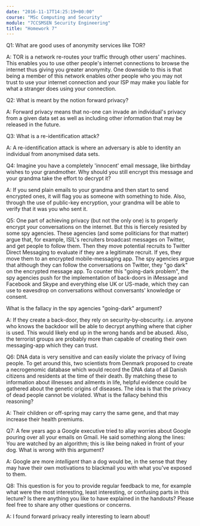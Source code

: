```yaml
---
date: "2016-11-17T14:25:19+00:00"
course: "MSc Computing and Security"
module: "7CCSMSEN Security Engineering"
title: "Homework 7"
---
```


Q1: What are good uses of anonymity services like TOR?

A: TOR is a network re-routes your traffic through other users' machines. This enables you to use other people's internet connections to browse the internet thus giving you greater anonymity. One downside to this is that being a member of this network enables other people who you may not trust to use your internet connection and your ISP may make you liable for what a stranger does using your connection.


Q2: What is meant by the notion forward privacy?

A: Forward privacy means that no-one can invade an individual's privacy from a given data set as well as including other information that may be released in the future.


Q3: What is a re-identification attack?

A: A re-identification attack is where an adversary is able to identity an individual from anonymised data sets.


Q4: Imagine you have a completely 'innocent' email message, like birthday wishes to your grandmother. Why should you still encrypt this message and your grandma take the effort to decrypt it?

A: If you send plain emails to your grandma and then start to send encrypted ones, it will flag you as someone with something to hide. Also, through the use of public-key encryption, your grandma will be able to verify that it was you who sent it.


Q5: One part of achieving privacy (but not the only one) is to properly encrypt your conversations on the internet. But this is fiercely resisted by some spy agencies. These agencies (and some politicians for that matter) argue that, for example, ISIL's recruiters broadcast messages on Twitter, and get people to follow them. Then they move potential recruits to Twitter Direct Messaging to evaluate if they are a legitimate recruit. If yes, they move them to an encrypted mobile-messaging app. The spy agencies argue that although they can follow the conversations on Twitter, they "go dark" on the encrypted message app. To counter this "going-dark problem", the spy agencies push for the implementation of back-doors in iMessage and Facebook and Skype and everything else UK or US-made, which they can use to eavesdrop on conversations without conversants' knowledge or consent.

What is the fallacy in the spy agencies "going-dark" argument?

A: If they create a back-door, they rely on security-by-obscurity. i.e. anyone who knows the backdoor will be able to decrypt anything where that cipher is used. This would likely end up in the wrong hands and be abused. Also, the terrorist groups are probably more than capable of creating their own messaging-app which they can trust.


Q6: DNA data is very sensitive and can easily violate the privacy of living people. To get around this, two scientists from Denmark proposed to create a necrogenomic database which would record the DNA data of all Danish citizens and residents at the time of their death. By matching these to information about illnesses and ailments in life, helpful evidence could be gathered about the genetic origins of diseases. The idea is that the privacy of dead people cannot be violated. What is the fallacy behind this reasoning?

A: Their children or off-spring may carry the same gene, and that may increase their health premiums.


Q7: A few years ago a Google executive tried to allay worries about Google pouring over all your emails on Gmail. He said something along the lines: You are watched by an algorithm; this is like being naked in front of your dog. What is wrong with this argument?

A: Google are more *intelligent* than a dog would be, in the sense that they may have their own motivations to blackmail you with what you've exposed to them.


Q8: This question is for you to provide regular feedback to me, for example what were the most interesting, least interesting, or confusing parts in this lecture? Is there anything you like to have explained in the handouts? Please feel free to share any other questions or concerns.

A: I found forward privacy really interesting to learn about!
